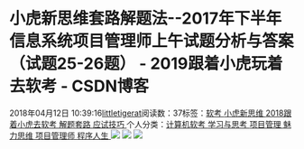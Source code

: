 
# 小虎新思维套路解题法--2017年下半年信息系统项目管理师上午试题分析与答案（试题25-26题） - 2019跟着小虎玩着去软考 - CSDN博客

2018年04月12日 10:39:16[littletigerat](https://me.csdn.net/littletigerat)阅读数：37标签：[软考																](https://so.csdn.net/so/search/s.do?q=软考&t=blog)[小虎新思维																](https://so.csdn.net/so/search/s.do?q=小虎新思维&t=blog)[2018跟着小虎去软考																](https://so.csdn.net/so/search/s.do?q=2018跟着小虎去软考&t=blog)[解题套路																](https://so.csdn.net/so/search/s.do?q=解题套路&t=blog)[应试技巧																](https://so.csdn.net/so/search/s.do?q=应试技巧&t=blog)[
							](https://so.csdn.net/so/search/s.do?q=解题套路&t=blog)[
																					](https://so.csdn.net/so/search/s.do?q=2018跟着小虎去软考&t=blog)个人分类：[计算机软考																](https://blog.csdn.net/littletigerat/article/category/665982)[学习与思考																](https://blog.csdn.net/littletigerat/article/category/646894)[项目管理																](https://blog.csdn.net/littletigerat/article/category/6818056)[魅力思维																](https://blog.csdn.net/littletigerat/article/category/710212)[项目管理师																](https://blog.csdn.net/littletigerat/article/category/619599)[程序人生																](https://blog.csdn.net/littletigerat/article/category/779495)[
							](https://blog.csdn.net/littletigerat/article/category/619599)
[
																								](https://blog.csdn.net/littletigerat/article/category/710212)
[
				](https://blog.csdn.net/littletigerat/article/category/6818056)
[
			](https://blog.csdn.net/littletigerat/article/category/6818056)
[
		](https://blog.csdn.net/littletigerat/article/category/646894)
[
	](https://blog.csdn.net/littletigerat/article/category/665982)
![](https://img-blog.csdn.net/20180412103427272?watermark/2/text/aHR0cHM6Ly9ibG9nLmNzZG4ubmV0L2xpdHRsZXRpZ2VyYXQ=/font/5a6L5L2T/fontsize/400/fill/I0JBQkFCMA==/dissolve/70)
![](https://img-blog.csdn.net/2018041210345423?watermark/2/text/aHR0cHM6Ly9ibG9nLmNzZG4ubmV0L2xpdHRsZXRpZ2VyYXQ=/font/5a6L5L2T/fontsize/400/fill/I0JBQkFCMA==/dissolve/70)
![](https://img-blog.csdn.net/20180412103654503?watermark/2/text/aHR0cHM6Ly9ibG9nLmNzZG4ubmV0L2xpdHRsZXRpZ2VyYXQ=/font/5a6L5L2T/fontsize/400/fill/I0JBQkFCMA==/dissolve/70)


[
  ](https://so.csdn.net/so/search/s.do?q=2018跟着小虎去软考&t=blog)